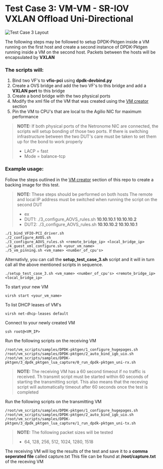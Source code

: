 # Test Case 3: VM-VM - SR-IOV VXLAN Offload Uni-Directional

![Test Case 3 Layout](https://github.com/netronome-support/IVG/blob/master/Vector%20Diagrams/Graphics/Test%20Case%203.png?raw=true)

The following steps may be followed to setup DPDK-Pktgen inside a VM running on the first host and create a second instance of DPDK-Pktgen running inside a VM on the second host. Packets between the hosts will be encapsulated by **VXLAN**

### The scripts will:
1. Bind two VF's to **vfio-pci** using **dpdk-devbind.py**
2. Create a OVS bridge and add the two VF's to this bridge and add a **VXLAN port** to this bridge
3. Create a bond bridge with the two physical ports
4. Modify the xml file of the VM that was created using the [VM creator](https://github.com/netronome-support/IVG/tree/master/aovs_2.6B/vm_creator/ubuntu) section
5. Pin the VM to CPU's that are local to the Agilio NIC for maximum performance

>**NOTE:**
>If both physical ports of the Netronome NIC are connected, the scripts will setup bonding of those two ports.
>If there is switching infrastructure between the two DUT's care must be taken to set them up for the bond to work properly
>- LACP = fast
>- Mode = balance-tcp

### Example usage:
Follow the steps outlined in the [VM creator](https://github.com/netronome-support/IVG/tree/master/aovs_2.6B/vm_creator/ubuntu) section of this repo to create a backing image for this test.
>**NOTE:**
>These steps should be performed on both hosts
>The remote and local IP address must be switched when running the script on the second DUT
>- ex
>- DUT1: ./3_configure_AOVS_rules.sh **10.10.10.1 10.10.10.2**
>- DUT2: ./3_configure_AOVS_rules.sh **10.10.10.2 10.10.10.1**
```
./1_bind_VFIO-PCI_driver.sh
./2_configure_AVOS.sh
./3_configure_AOVS_rules.sh <remote_bridge_ip> <local_bridge_ip>
./4_guest_xml_configure.sh <your_vm_name>
./5_vm_pinning.sh <vm_name> <number_of_cpu's>
```
Alternativly, you can call the **setup_test_case_3.sh** script and it will in turn call all the above mentioned scripts in sequence.
```
./setup_test_case_3.sh <vm_name> <number_of_cpu's> <remote_bridge_ip> <local_bridge_ip>
```
To start your new VM
```
virsh start <your_vm_name>
```
To list DHCP leases of VM's
```
virsh net-dhcp-leases default
```
Connect to your newly created VM
```
ssh root@<VM_IP>
```
Run the following scripts on the receiving VM
```
/root/vm_scripts/samples/DPDK-pktgen/1_configure_hugepages.sh
/root/vm_scripts/samples/DPDK-pktgen/2_auto_bind_igb_uio.sh
/root/vm_scripts/samples/DPDK-pktgen/3_dpdk_pktgen_lua_capture/0_run_dpdk-pktgen_uni-rx.sh
```
> **NOTE:**
> The receiving VM has a 60 second timeout if no traffic is received. Th transmit script must be started within 60 seconds of starting the transmitting script. This also means that the receving script will automatically timeout after 60 seconds once the test is completed

Run the following scripts on the transmitting VM
```
/root/vm_scripts/samples/DPDK-pktgen/1_configure_hugepages.sh
/root/vm_scripts/samples/DPDK-pktgen/2_auto_bind_igb_uio.sh
/root/vm_scripts/samples/DPDK-pktgen/3_dpdk_pktgen_lua_capture/1_run_dpdk-pktgen_uni-tx.sh
```
> **NOTE:**
> The following packet sizes will be tested
> - 64, 128, 256, 512, 1024, 1280, 1518

The receiving VM will log the results of the test and save it to a **comma seperated file** called capture.txt
This file can be found at **/root/capture.txt** of the receving VM
